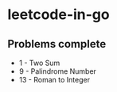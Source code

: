 # leetcode-in-go

## Problems complete
* 1 - Two Sum
* 9 - Palindrome Number
* 13 - Roman to Integer